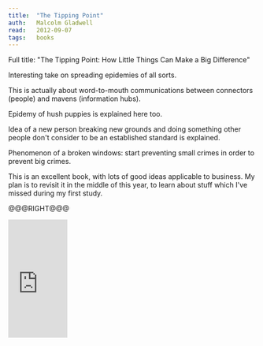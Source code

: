 ```yaml
---
title:	"The Tipping Point"
auth:	Malcolm Gladwell
read:	2012-09-07
tags:	books
---
```




Full title: "The Tipping Point: How Little Things Can Make a Big Difference"

Interesting take on spreading epidemies of all sorts.

This is actually about word-to-mouth communications between connectors
(people) and mavens (information hubs).

Epidemy of hush puppies is explained here too.

Idea of a new person breaking new grounds and doing something other people
don't consider to be an established standard is explained.

Phenomenon of a broken windows: start preventing small crimes in order to
prevent big crimes.

This is an excellent book, with lots of good ideas applicable to business.
My plan is to revisit it in the middle of this year, to learn about stuff
which I've missed during my first study.

@@@RIGHT@@@

<iframe src="http://rcm.amazon.com/e/cm?lt1=_blank&bc1=FFFFFF&IS2=1&npa=1&bg1=FFFFFF&fc1=000000&lc1=FF0000&t=wojcadamkoszh-20&o=1&p=8&l=as4&m=amazon&f=ifr&ref=ss_til&asins=0316346624" style="width:120px;height:240px;" scrolling="no" marginwidth="0" marginheight="0" frameborder="0"></iframe>

